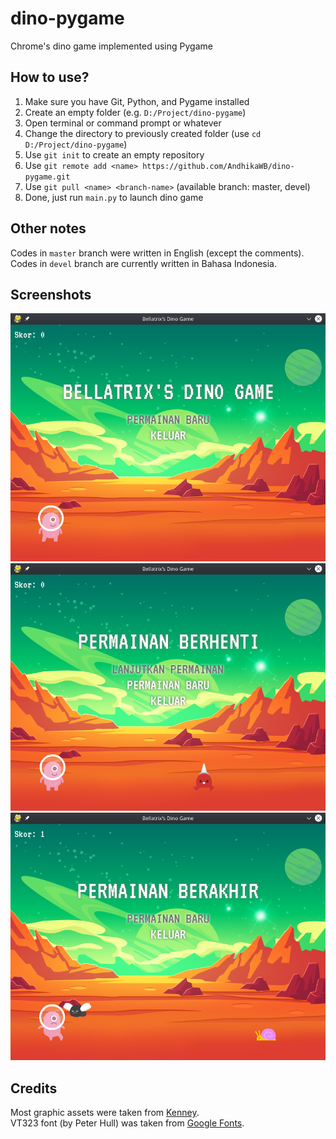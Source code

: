 # dino-pygame
Chrome's dino game implemented using Pygame

## How to use?
1. Make sure you have Git, Python, and Pygame installed
2. Create an empty folder (e.g. `D:/Project/dino-pygame`)
3. Open terminal or command prompt or whatever
4. Change the directory to previously created folder (use `cd D:/Project/dino-pygame`)
5. Use `git init` to create an empty repository
6. Use `git remote add <name> https://github.com/AndhikaWB/dino-pygame.git`
7. Use `git pull <name> <branch-name>` (available branch: master, devel)
8. Done, just run `main.py` to launch dino game

## Other notes
Codes in `master` branch were written in English (except the comments).  
Codes in `devel` branch are currently written in Bahasa Indonesia.

## Screenshots
![Screenshot 1](docs/Screenshot_1.png)
![Screenshot 2](docs/Screenshot_2.png)
![Screenshot 3](docs/Screenshot_3.png)

## Credits
Most graphic assets were taken from [Kenney](https://www.kenney.nl/).  
VT323 font (by Peter Hull) was taken from [Google Fonts](https://fonts.google.com/specimen/VT323).